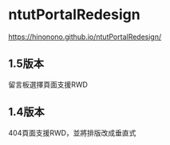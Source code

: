 # ntutPortalRedesign

https://hinonono.github.io/ntutPortalRedesign/

## 1.5版本
留言板選擇頁面支援RWD

## 1.4版本
404頁面支援RWD，並將排版改成垂直式
